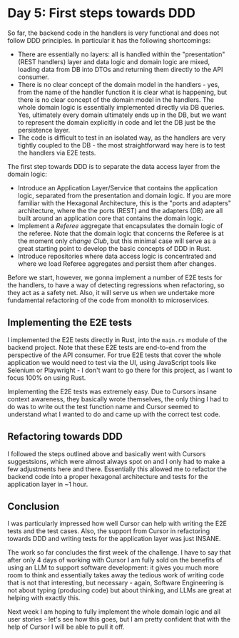 # Day 5: First steps towards DDD

So far, the backend code in the handlers is very functional and does not follow DDD principles. In particular it has the following shortcomings:
- There are essentially no layers: all is handled within the "presentation" (REST handlers) layer and data logic and domain logic are mixed, loading data from DB into DTOs and returning them directly to the API consumer.
- There is no clear concept of the domain model in the handlers - yes, from the name of the handler function it is clear what is happening, but there is no clear concept of the domain model in the handlers. The whole domain logic is essentially implemented directly via DB queries. Yes, ultimately every domain ultimately ends up in the DB, but we want to represent the domain explicitly in code and let the DB just be the persistence layer.
- The code is difficult to test in an isolated way, as the handlers are very tightly coupled to the DB - the most straightforward way here is to test the handlers via E2E tests.

The first step towards DDD is to separate the data access layer from the domain logic:
- Introduce an Application Layer/Service that contains the application logic, separated from the presentation and domain logic. If you are more familiar with the Hexagonal Architecture, this is the "ports and adapters" architecture, where the the ports (REST) and the adapters (DB) are all built around an application core that contains the domain logic.
- Implement a *Referee* aggregate that encapsulates the domain logic of the referee. Note that the domain logic that concerns the Referee is at the moment only *change Club*, but this minimal case will serve as a great starting point to develop the basic concepts of DDD in Rust.
- Introduce repositories where data access logic is concentrated and where we load Referee aggregates and persist them after changes.

Before we start, however, we gonna implement a number of E2E tests for the handlers, to have a way of detecting regressions when refactoring, so they act as a safety net. Also, it will serve us when we undertake more fundamental refactoring of the code from monolith to microservices.

## Implementing the E2E tests

I implemented the E2E tests directly in Rust, into the `main.rs` module of the backend project. Note that these E2E tests are end-to-end from the perspective of the API consumer. For true E2E tests that cover the whole application we would need to test via the UI, using JavaScript tools like Selenium or Playwright - I don't want to go there for this project, as I want to focus 100% on using Rust.

Implementing the E2E tests was extremely easy. Due to Cursors insane context awareness, they basically wrote themselves, the only thing I had to do was to write out the test function name and Cursor seemed to understand what I wanted to do and came up with the correct test code.

## Refactoring towards DDD

I followed the steps outlined above and basically went with Cursors suggestsions, which were almost always spot on and I only had to make a few adjustments here and there. Essentially this allowed me to refactor the backend code into a proper hexagonal architecture and tests for the application layer in ~1 hour.

## Conclusion

I was particularly impressed how well Cursor can help with writing the E2E tests and the test cases. Also, the support from Cursor in refactoring towards DDD and writing tests for the application layer was just INSANE.

The work so far concludes the first week of the challenge. I have to say that after only 4 days of working with Cursor I am fully sold on the benefits of using an LLM to support software development: it gives you much more room to think and essentially takes away the tedious work of writing code that is not that interesting, but necessary - again, Software Engineering is not about typing (producing code) but about thinking, and LLMs are great at helping with exactly this.

Next week I am hoping to fully implement the whole domain logic and all user stories - let's see how this goes, but I am pretty confident that with the help of Cursor I will be able to pull it off.